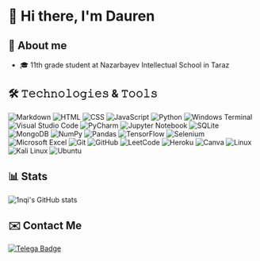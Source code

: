 # :book: Hi there, I'm Dauren

<!--![Welcome to my github (1)](https://user-images.githubusercontent.com/72253666/214588535-25b48a0b-1e5b-4edb-a40c-7cd50f61a541.png)-->



## 📖 About me
- 🎓 11th grade student at Nazarbayev Intellectual School in Taraz

## 🛠 𝚃𝚎𝚌𝚑𝚗𝚘𝚕𝚘𝚐𝚒𝚎𝚜 & 𝚃𝚘𝚘𝚕𝚜
<!--![Python](https://img.shields.io/badge/Code-Python-informational?style=flat&logo=python&logoColor=white&color=FFE4E1)
![SQL](https://img.shields.io/badge/Code-SQL-informational?style=flat&logo=sql&logoColor=white&color=FFE4E1)
![Windows](https://img.shields.io/badge/OS-Windows-informational?style=flat&logo=windows&logoColor=white&color=FFE4E1)
![GitHUB](https://img.shields.io/badge/Tools-Github-informational?style=flat&logo=github&logoColor=white&color=FFE4E1)
![Git](https://img.shields.io/badge/Tools-Git-informational?style=flat&logo=git&logoColor=white&color=FFE4E1)
![MySQL](https://img.shields.io/badge/Tools-MySQL-informational?style=flat&logo=mysql&logoColor=white&color=FFE4E1)
![Jupyter](https://img.shields.io/badge/Tools-Jupyter%20Notebook-informational?style=flat&logo=jupyter&logoColor=white&color=FFE4E1)
![VS Code](https://img.shields.io/badge/Tools-VS%20Code-informational?style=flat&logo=visual-studio-code&logoColor=white&color=FFE4E1)
![Selenium](https://img.shields.io/badge/Tools-Selenium-informational?style=flat&logo=selenium&logoColor=white&color=FFE4E1)
![Collab](https://img.shields.io/badge/Tools-Google%20Colab-informational?style=flat&logo=google-colab&logoColor=white&color=FFE4E1)
![Chrome](https://img.shields.io/badge/Browser-Chrome-informational?style=flat&logo=google-chrome&logoColor=white&color=FFE4E1)
![Discord](https://img.shields.io/badge/Media-Discord-informational?style=flat&logo=discord&logoColor=white&color=FFE4E1)-->

![Markdown](https://img.shields.io/badge/markdown-%23000000.svg?style=for-the-badge&logo=markdown&logoColor=white)
![HTML](https://img.shields.io/badge/HTML5-E34F26?style=for-the-badge&logo=html5&logoColor=white)
![CSS](https://img.shields.io/badge/CSS3-1572B6?style=for-the-badge&logo=css3&logoColor=white)
![JavaScript](https://img.shields.io/badge/JavaScript-323330?style=for-the-badge&logo=javascript&logoColor=F7DF1E)
![Python](https://img.shields.io/badge/python-3670A0?style=for-the-badge&logo=python&logoColor=ffdd54)
![Windows Terminal](https://img.shields.io/badge/Windows%20Terminal-%234D4D4D.svg?style=for-the-badge&logo=windows-terminal&logoColor=white)
![Visual Studio Code](https://img.shields.io/badge/Visual_Studio_Code-0078D4?style=for-the-badge&logo=visual%20studio%20code&logoColor=white)
![PyCharm](https://img.shields.io/badge/pycharm-143?style=for-the-badge&logo=pycharm&logoColor=black&color=black&labelColor=green)
![Jupyter Notebook](https://img.shields.io/badge/jupyter-%23FA0F00.svg?style=for-the-badge&logo=jupyter&logoColor=white)
![SQLite](https://img.shields.io/badge/SQLite-07405E?style=for-the-badge&logo=sqlite&logoColor=white)
![MongoDB](https://img.shields.io/badge/MongoDB-4EA94B?style=for-the-badge&logo=mongodb&logoColor=white)
![NumPy](https://img.shields.io/badge/numpy-%23013243.svg?style=for-the-badge&logo=numpy&logoColor=white)
![Pandas](https://img.shields.io/badge/pandas-%23150458.svg?style=for-the-badge&logo=pandas&logoColor=white)
![TensorFlow](https://img.shields.io/badge/TensorFlow-FF6F00?style=for-the-badge&logo=tensorflow&logoColor=white)
![Selenium](https://img.shields.io/badge/-selenium-%43B02A?style=for-the-badge&logo=selenium&logoColor=white)
![Microsoft Excel](https://img.shields.io/badge/Microsoft_Excel-217346?style=for-the-badge&logo=microsoft-excel&logoColor=white)
![Git](https://img.shields.io/badge/git-%23F05033.svg?style=for-the-badge&logo=git&logoColor=white)
![GitHub](https://img.shields.io/badge/github-%23121011.svg?style=for-the-badge&logo=github&logoColor=white)
![LeetCode](https://img.shields.io/badge/-LeetCode-FFA116?style=for-the-badge&logo=LeetCode&logoColor=black)
![Heroku](https://img.shields.io/badge/Heroku-430098?style=for-the-badge&logo=heroku&logoColor=white)
![Canva](https://img.shields.io/badge/Canva-%2300C4CC.svg?&style=for-the-badge&logo=Canva&logoColor=white)
![Linux](https://img.shields.io/badge/Linux-FCC624?style=for-the-badge&logo=linux&logoColor=black)
![Kali Linux](https://img.shields.io/badge/Kali_Linux-557C94?style=for-the-badge&logo=kali-linux&logoColor=white)
![Ubuntu](https://img.shields.io/badge/Ubuntu-E95420?style=for-the-badge&logo=ubuntu&logoColor=white)


## 📊 Stats
![1nqi's GitHub stats](https://github-readme-stats.vercel.app/api?username=1nqi&show_icons=true&theme=dark)


##  ✉️ Contact Me 

<div id="badges">
  <a href="https://t.me/bwclips">
    <img src="https://img.shields.io/badge/Telegram-blue?style=for-the-badge&logo=telegram&logoColor=white" alt="Telega Badge"/>
  </a>
</div>

